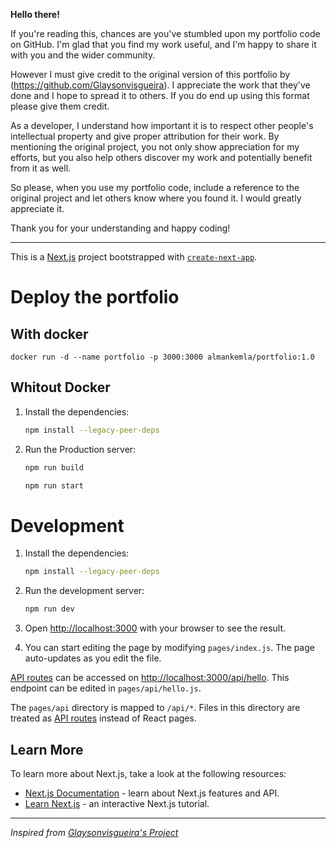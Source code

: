 **Hello there!**

If you're reading this, chances are you've stumbled upon my portfolio code on GitHub. I'm glad that you find my work useful, and I'm happy to share it with you and the wider community.

However I must give credit to the original version of this portfolio by (https://github.com/Glaysonvisgueira). I appreciate the work that they've done and I hope to spread it to others. If you do end up using this format please give them credit.

As a developer, I understand how important it is to respect other people's intellectual property and give proper attribution for their work. By mentioning the original project, you not only show appreciation for my efforts, but you also help others discover my work and potentially benefit from it as well.

So please, when you use my portfolio code, include a reference to the original project and let others know where you found it. I would greatly appreciate it.

Thank you for your understanding and happy coding!

---

This is a [Next.js](https://nextjs.org/) project bootstrapped with [`create-next-app`](https://github.com/vercel/next.js/tree/canary/packages/create-next-app).

# Deploy the portfolio

## With docker

```shell
docker run -d --name portfolio -p 3000:3000 almankemla/portfolio:1.0
```

## Whitout Docker

1. Install the dependencies:

    ```bash
    npm install --legacy-peer-deps
    ```

2. Run the Production server:

    ```bash
    npm run build
    ```

    ```bash
    npm run start
    ```
# Development

1. Install the dependencies:

    ```bash
    npm install --legacy-peer-deps
    ```

2. Run the development server:

    ```bash
    npm run dev
    ```

3. Open [http://localhost:3000](http://localhost:3000) with your browser to see the result.

4. You can start editing the page by modifying `pages/index.js`. The page auto-updates as you edit the file.

[API routes](https://nextjs.org/docs/api-routes/introduction) can be accessed on [http://localhost:3000/api/hello](http://localhost:3000/api/hello). This endpoint can be edited in `pages/api/hello.js`.

The `pages/api` directory is mapped to `/api/*`. Files in this directory are treated as [API routes](https://nextjs.org/docs/api-routes/introduction) instead of React pages.

## Learn More

To learn more about Next.js, take a look at the following resources:

- [Next.js Documentation](https://nextjs.org/docs) - learn about Next.js features and API.
- [Learn Next.js](https://nextjs.org/learn) - an interactive Next.js tutorial.

---

*Inspired from [Glaysonvisgueira's Project](https://github.com/Glaysonvisgueira/glaysonvisgueira_next-js)*